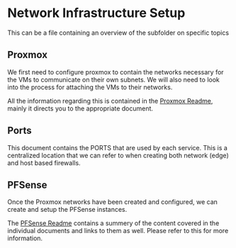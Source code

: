 # Network Infrastructure Setup
This can be a file containing an overview of the subfolder on specific topics

## Proxmox 
We first need to configure proxmox to contain the networks necessary for the VMs to communicate on their own subnets. We will also need to look into the process for attaching the VMs to their networks.

All the information regarding this is contained in the [Proxmox Readme](Proxmox/README.md), mainly it directs you to the appropriate document. 

## Ports
This document contains the PORTS that are used by each service. This is a centralized location that we can refer to when creating both network (edge) and host based firewalls. 
## PFSense
Once the Proxmox networks have been created and configured, we can create and setup the PFSense instances.

The [PFSense Readme](PFSense/README.md) contains a summery of the content covered in the individual documents and links to them as well. Please refer to this for more information.